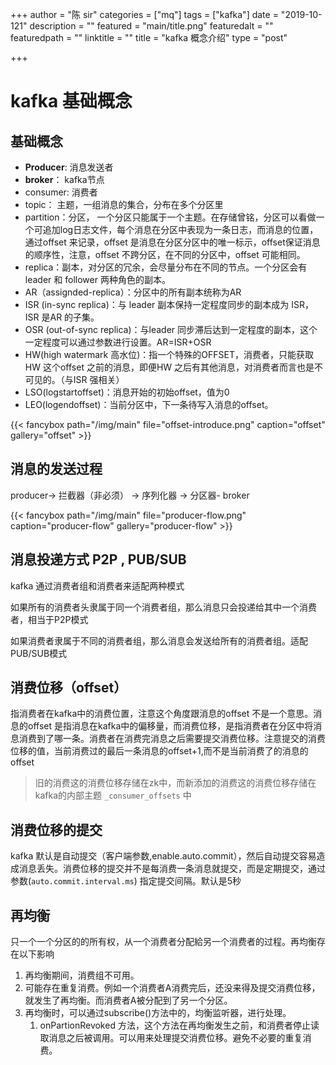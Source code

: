 +++
author = "陈 sir"
categories = ["mq"]
tags = ["kafka"]
date = "2019-10-121"
description = ""
featured = "main/title.png"
featuredalt = ""
featuredpath = ""
linktitle = ""
title = "kafka 概念介绍"
type = "post"

+++


# kafka 基础概念
## 基础概念

- **Producer**: 消息发送者
- **broker**： kafka节点
- consumer: 消费者
- topic： 主题，一组消息的集合，分布在多个分区里
- partition：分区， 一个分区只能属于一个主题。在存储曾铭，分区可以看做一个可追加log日志文件，每个消息在分区中表现为一条日志，而消息的位置，通过offset 来记录，offset 是消息在分区分区中的唯一标示，offset保证消息的顺序性，注意，offset 不跨分区，在不同的分区中，offset 可能相同。
- replica：副本，对分区的冗余，会尽量分布在不同的节点。一个分区会有leader 和 follower 两种角色的副本。
- AR（assignded-replica）：分区中的所有副本统称为AR
- ISR (in-sync replica)：与 leader 副本保持一定程度同步的副本成为 ISR， ISR 是AR 的子集。
- OSR (out-of-sync replica)：与leader 同步滞后达到一定程度的副本，这个一定程度可以通过参数进行设置。AR=ISR+OSR
- HW(high watermark 高水位)：指一个特殊的OFFSET，消费者，只能获取HW 这个offset 之前的消息，即便HW 之后有其他消息，对消费者而言也是不可见的。（与ISR 强相关）
- LSO(logstartoffset)：消息开始的初始offset，值为0
- LEO(logendoffset)：当前分区中，下一条待写入消息的offset。



{{< fancybox path="/img/main" file="offset-introduce.png" caption="offset" gallery="offset" >}}



## 消息的发送过程

producer-> 拦截器（非必须） -> 序列化器 -> 分区器- broker

{{< fancybox path="/img/main" file="producer-flow.png" caption="producer-flow" gallery="producer-flow" >}}



## 消息投递方式 P2P , PUB/SUB

kafka 通过消费者组和消费者来适配两种模式

如果所有的消费者头隶属于同一个消费者组，那么消息只会投递给其中一个消费者，相当于P2P模式

如果消费者隶属于不同的消费者组，那么消息会发送给所有的消费者组。适配PUB/SUB模式

## 消费位移（offset）

指消费者在kafka中的消费位置，注意这个角度跟消息的offset 不是一个意思。消息的offset 是指消息在kafka中的偏移量，而消费位移，是指消费者在分区中将消息消费到了哪一条。消费者在消费完消息之后需要提交消费位移。注意提交的消费位移的值，当前消费过的最后一条消息的offset+1,而不是当前消费了的消息的offset

> 旧的消费这的消费位移存储在zk中，而新添加的消费这的消费位移存储在kafka的内部主题 `_consumer_offsets` 中

## 消费位移的提交

kafka 默认是自动提交（客户端参数,enable.auto.commit），然后自动提交容易造成消息丢失。消费位移的提交并不是每消费一条消息就提交，而是定期提交，通过参数(`auto.commit.interval.ms`) 指定提交间隔。默认是5秒

## 再均衡

只一个一个分区的的所有权，从一个消费者分配給另一个消费者的过程。再均衡存在以下影响

1. 再均衡期间，消费组不可用。
2. 可能存在重复消费。例如一个消费者A消费完后，还没来得及提交消费位移，就发生了再均衡。而消费者A被分配到了另一个分区。
3. 再均衡时，可以通过subscribe()方法中的，均衡监听器，进行处理。
   1. onPartionRevoked 方法，这个方法在再均衡发生之前，和消费者停止读取消息之后被调用。可以用来处理提交消费位移。避免不必要的重复消费。





